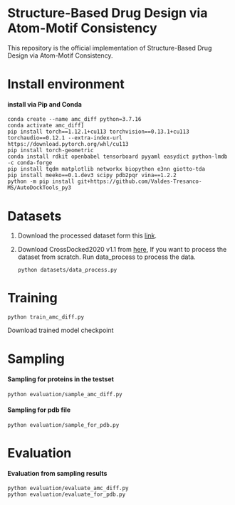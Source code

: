 # Structure-Based Drug Design via Atom-Motif Consistency

This repository is the official implementation of Structure-Based Drug Design via Atom-Motif Consistency.

# Install environment

####  install via Pip and Conda

```
conda create --name amc_diff python=3.7.16
conda activate amc_diff]
pip install torch==1.12.1+cu113 torchvision==0.13.1+cu113 torchaudio==0.12.1 --extra-index-url https://download.pytorch.org/whl/cu113
pip install torch-geometric
conda install rdkit openbabel tensorboard pyyaml easydict python-lmdb -c conda-forge
pip install tqdm matplotlib networkx biopython e3nn giotto-tda
pip install meeko==0.1.dev3 scipy pdb2pqr vina==1.2.2 
python -m pip install git+https://github.com/Valdes-Tresanco-MS/AutoDockTools_py3
```

# Datasets

1. Download the processed dataset form this [link]().

2. Download CrossDocked2020 v1.1 from [here](https://bits.csb.pitt.edu/files/crossdock2020/), If you want to process the dataset from scratch. Run data_process to process the data.

   ```
   python datasets/data_process.py
   ```

# Training

```
python train_amc_diff.py
```

Download trained model checkpoint



# Sampling

#### Sampling for proteins in the testset

```
python evaluation/sample_amc_diff.py
```

#### Sampling for pdb file

```
python evaluation/sample_for_pdb.py
```

# Evaluation

#### Evaluation from sampling results

```
python evaluation/evaluate_amc_diff.py
python evaluation/evaluate_for_pdb.py
```


